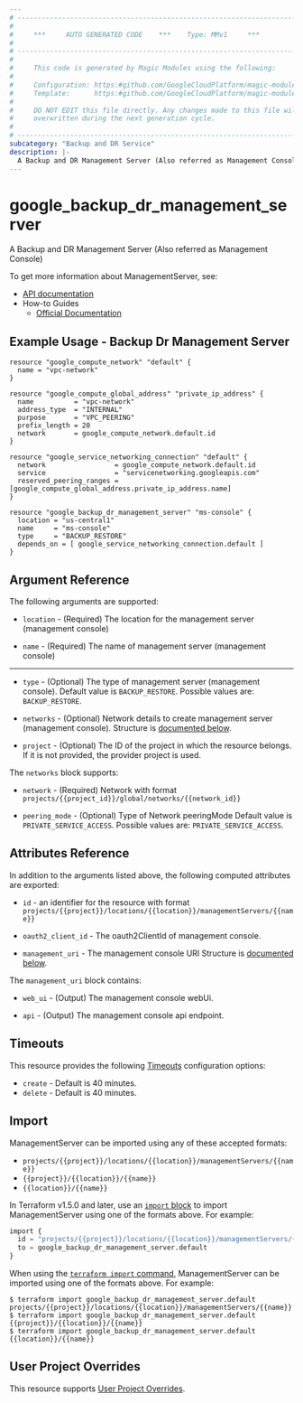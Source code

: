 ```yaml
---
# ----------------------------------------------------------------------------
#
#     ***     AUTO GENERATED CODE    ***    Type: MMv1     ***
#
# ----------------------------------------------------------------------------
#
#     This code is generated by Magic Modules using the following:
#
#     Configuration: https:#github.com/GoogleCloudPlatform/magic-modules/tree/main/mmv1/products/backupdr/ManagementServer.yaml
#     Template:      https:#github.com/GoogleCloudPlatform/magic-modules/tree/main/mmv1/templates/terraform/resource.html.markdown.tmpl
#
#     DO NOT EDIT this file directly. Any changes made to this file will be
#     overwritten during the next generation cycle.
#
# ----------------------------------------------------------------------------
subcategory: "Backup and DR Service"
description: |-
  A Backup and DR Management Server (Also referred as Management Console)
---
```


# google_backup_dr_management_server

A Backup and DR Management Server (Also referred as Management Console)


To get more information about ManagementServer, see:

* [API documentation](https://cloud.google.com/backup-disaster-recovery/docs/deployment/deployment-plan)
* How-to Guides
    * [Official Documentation](https://cloud.google.com/backup-disaster-recovery/docs)

## Example Usage - Backup Dr Management Server


```hcl
resource "google_compute_network" "default" {
  name = "vpc-network"
}

resource "google_compute_global_address" "private_ip_address" {
  name          = "vpc-network"
  address_type  = "INTERNAL"
  purpose       = "VPC_PEERING"
  prefix_length = 20
  network       = google_compute_network.default.id
}

resource "google_service_networking_connection" "default" {
  network                 = google_compute_network.default.id
  service                 = "servicenetworking.googleapis.com"
  reserved_peering_ranges = [google_compute_global_address.private_ip_address.name]
}

resource "google_backup_dr_management_server" "ms-console" {
  location = "us-central1"
  name     = "ms-console"
  type     = "BACKUP_RESTORE" 
  depends_on = [ google_service_networking_connection.default ]
}
```

## Argument Reference

The following arguments are supported:


* `location` -
  (Required)
  The location for the management server (management console)

* `name` -
  (Required)
  The name of management server (management console)


- - -


* `type` -
  (Optional)
  The type of management server (management console).
  Default value is `BACKUP_RESTORE`.
  Possible values are: `BACKUP_RESTORE`.

* `networks` -
  (Optional)
  Network details to create management server (management console).
  Structure is [documented below](#nested_networks).

* `project` - (Optional) The ID of the project in which the resource belongs.
    If it is not provided, the provider project is used.


<a name="nested_networks"></a>The `networks` block supports:

* `network` -
  (Required)
  Network with format `projects/{{project_id}}/global/networks/{{network_id}}`

* `peering_mode` -
  (Optional)
  Type of Network peeringMode
  Default value is `PRIVATE_SERVICE_ACCESS`.
  Possible values are: `PRIVATE_SERVICE_ACCESS`.

## Attributes Reference

In addition to the arguments listed above, the following computed attributes are exported:

* `id` - an identifier for the resource with format `projects/{{project}}/locations/{{location}}/managementServers/{{name}}`

* `oauth2_client_id` -
  The oauth2ClientId of management console.

* `management_uri` -
  The management console URI
  Structure is [documented below](#nested_management_uri).


<a name="nested_management_uri"></a>The `management_uri` block contains:

* `web_ui` -
  (Output)
  The management console webUi.

* `api` -
  (Output)
  The management console api endpoint.

## Timeouts

This resource provides the following
[Timeouts](https://developer.hashicorp.com/terraform/plugin/sdkv2/resources/retries-and-customizable-timeouts) configuration options:

- `create` - Default is 40 minutes.
- `delete` - Default is 40 minutes.

## Import


ManagementServer can be imported using any of these accepted formats:

* `projects/{{project}}/locations/{{location}}/managementServers/{{name}}`
* `{{project}}/{{location}}/{{name}}`
* `{{location}}/{{name}}`


In Terraform v1.5.0 and later, use an [`import` block](https://developer.hashicorp.com/terraform/language/import) to import ManagementServer using one of the formats above. For example:

```tf
import {
  id = "projects/{{project}}/locations/{{location}}/managementServers/{{name}}"
  to = google_backup_dr_management_server.default
}
```

When using the [`terraform import` command](https://developer.hashicorp.com/terraform/cli/commands/import), ManagementServer can be imported using one of the formats above. For example:

```
$ terraform import google_backup_dr_management_server.default projects/{{project}}/locations/{{location}}/managementServers/{{name}}
$ terraform import google_backup_dr_management_server.default {{project}}/{{location}}/{{name}}
$ terraform import google_backup_dr_management_server.default {{location}}/{{name}}
```

## User Project Overrides

This resource supports [User Project Overrides](https://registry.terraform.io/providers/hashicorp/google/latest/docs/guides/provider_reference#user_project_override).
